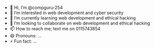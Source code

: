 - 👋 Hi, I’m @compguru-254
- 👀 I’m interested in web development and cyber security
- 🌱 I’m currently learning web development and ethical hacking
- 💞️ I’m looking to collaborate on web development and ethical hacking
- 📫 How to reach me; text me on 0115743854
- 😄 Pronouns: ...
- ⚡ Fun fact: ...

<!---
compguru-254/compguru-254 is a ✨ special ✨ repository because its `README.md` (this file) appears on your GitHub profile.
You can click the Preview link to take a look at your changes.
--->
